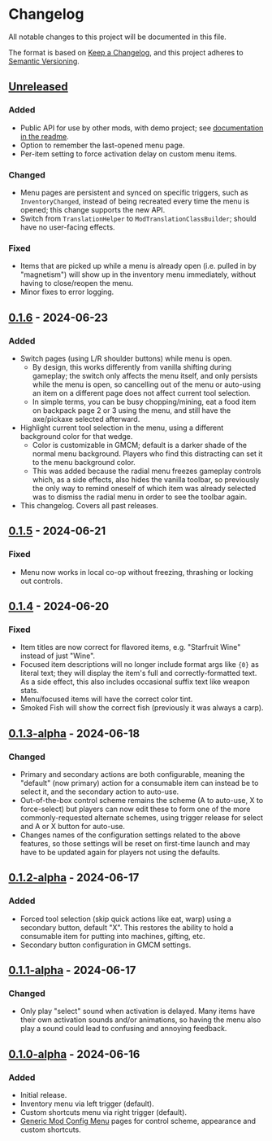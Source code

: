 # Changelog

All notable changes to this project will be documented in this file.

The format is based on [Keep a Changelog](https://keepachangelog.com/en/1.1.0/), and this project adheres to [Semantic Versioning](https://semver.org/spec/v2.0.0.html).

## [Unreleased]

### Added

- Public API for use by other mods, with demo project; see [documentation in the readme](README.md#api).
- Option to remember the last-opened menu page.
- Per-item setting to force activation delay on custom menu items.

### Changed

- Menu pages are persistent and synced on specific triggers, such as `InventoryChanged`, instead of being recreated every time the menu is opened; this change supports the new API.
- Switch from `TranslationHelper` to `ModTranslationClassBuilder`; should have no user-facing effects.

### Fixed

- Items that are picked up while a menu is already open (i.e. pulled in by "magnetism") will show up in the inventory menu immediately, without having to close/reopen the menu.
- Minor fixes to error logging.

## [0.1.6] - 2024-06-23

### Added

- Switch pages (using L/R shoulder buttons) while menu is open.
  - By design, this works differently from vanilla shifting during gameplay; the switch only affects the menu itself, and only persists while the menu is open, so cancelling out of the menu or auto-using an item on a different page does not affect current tool selection.
  - In simple terms, you can be busy chopping/mining, eat a food item on backpack page 2 or 3 using the menu, and still have the axe/pickaxe selected afterward.
- Highlight current tool selection in the menu, using a different background color for that wedge.
  - Color is customizable in GMCM; default is a darker shade of the normal menu background. Players who find this distracting can set it to the menu background color.
  - This was added because the radial menu freezes gameplay controls which, as a side effects, also hides the vanilla toolbar, so previously the only way to remind oneself of which item was already selected was to dismiss the radial menu in order to see the toolbar again.
- This changelog. Covers all past releases.

## [0.1.5] - 2024-06-21

### Fixed

- Menu now works in local co-op without freezing, thrashing or locking out controls.

## [0.1.4] - 2024-06-20

### Fixed

- Item titles are now correct for flavored items, e.g. "Starfruit Wine" instead of just "Wine".
- Focused item descriptions will no longer include format args like `{0}` as literal text; they will display the item's full and correctly-formatted text. As a side effect, this also includes occasional suffix text like weapon stats.
- Menu/focused items will have the correct color tint.
- Smoked Fish will show the correct fish (previously it was always a carp).

## [0.1.3-alpha] - 2024-06-18

### Changed

- Primary and secondary actions are both configurable, meaning the "default" (now primary) action for a consumable item can instead be to select it, and the secondary action to auto-use.
- Out-of-the-box control scheme remains the scheme (A to auto-use, X to force-select) but players can now edit these to form one of the more commonly-requested alternate schemes, using trigger release for select and A or X button for auto-use.
- Changes names of the configuration settings related to the above features, so those settings will be reset on first-time launch and may have to be updated again for players not using the defaults.

## [0.1.2-alpha] - 2024-06-17

### Added

- Forced tool selection (skip quick actions like eat, warp) using a secondary button, default "X". This restores the ability to hold a consumable item for putting into machines, gifting, etc.
- Secondary button configuration in GMCM settings.

## [0.1.1-alpha] - 2024-06-17

### Changed

- Only play "select" sound when activation is delayed. Many items have their own activation sounds and/or animations, so having the menu also play a sound could lead to confusing and annoying feedback.

## [0.1.0-alpha] - 2024-06-16

### Added

- Initial release.
- Inventory menu via left trigger (default).
- Custom shortcuts menu via right trigger (default).
- [Generic Mod Config Menu](https://www.nexusmods.com/stardewvalley/mods/5098) pages for control scheme, appearance and custom shortcuts.

[Unreleased]: https://github.com/focustense/StardewRadialMenu/compare/v0.1.6...HEAD
[0.1.6]: https://github.com/focustense/StardewRadialMenu/compare/v0.1.5...v0.1.6
[0.1.5]: https://github.com/focustense/StardewRadialMenu/compare/v0.1.4...v0.1.5
[0.1.4]: https://github.com/focustense/StardewRadialMenu/compare/v0.1.3-alpha...v0.1.4
[0.1.3-alpha]: https://github.com/focustense/StardewRadialMenu/compare/v0.1.2-alpha...v0.1.3-alpha
[0.1.2-alpha]: https://github.com/focustense/StardewRadialMenu/compare/v0.1.1-alpha...v0.1.2-alpha
[0.1.1-alpha]: https://github.com/focustense/StardewRadialMenu/compare/v0.1.0-alpha...v0.1.1-alpha
[0.1.0-alpha]: https://github.com/focustense/StardewRadialMenu/tree/v0.1.0-alpha